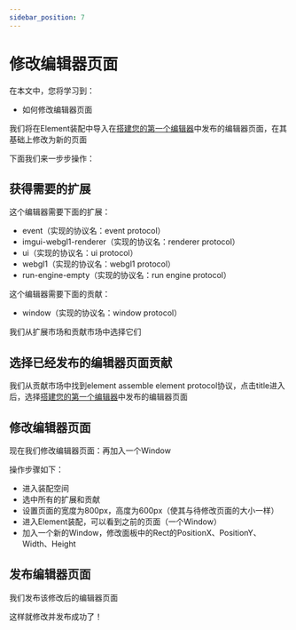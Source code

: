 ```yaml
---
sidebar_position: 7
---
```


# 修改编辑器页面

在本文中，您将学习到：

- 如何修改编辑器页面

我们将在Element装配中导入在[搭建您的第一个编辑器](搭建您的第一个编辑器)中发布的编辑器页面，在其基础上修改为新的页面


下面我们来一步步操作：
## 获得需要的扩展

这个编辑器需要下面的扩展：
- event（实现的协议名：event protocol）
- imgui-webgl1-renderer（实现的协议名：renderer protocol）
- ui（实现的协议名：ui protocol）
- webgl1（实现的协议名：webgl1 protocol）
- run-engine-empty（实现的协议名：run engine protocol）

这个编辑器需要下面的贡献：
- window（实现的协议名：window protocol）


我们从扩展市场和贡献市场中选择它们


## 选择已经发布的编辑器页面贡献


我们从贡献市场中找到element assemble element protocol协议，点击title进入后，选择[搭建您的第一个编辑器](搭建您的第一个编辑器#发布编辑器页面)中发布的编辑器页面




## 修改编辑器页面

现在我们修改编辑器页面：再加入一个Window

操作步骤如下：
- 进入装配空间
- 选中所有的扩展和贡献
- 设置页面的宽度为800px，高度为600px（使其与待修改页面的大小一样）
- 进入Element装配，可以看到之前的页面（一个Window）
- 加入一个新的Window，修改面板中的Rect的PositionX、PositionY、Width、Height



## 发布编辑器页面

我们发布该修改后的编辑器页面

这样就修改并发布成功了！